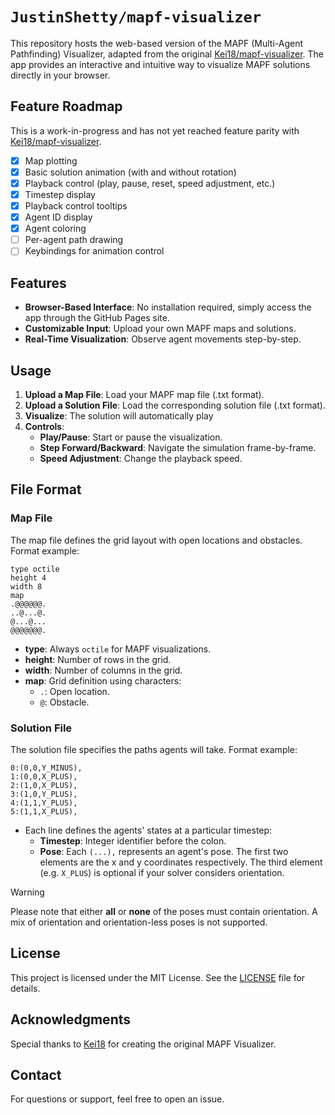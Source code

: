 # `JustinShetty/mapf-visualizer`

This repository hosts the web-based version of the MAPF (Multi-Agent Pathfinding) Visualizer, adapted from the original [Kei18/mapf-visualizer](https://github.com/Kei18/mapf-visualizer). The app provides an interactive and intuitive way to visualize MAPF solutions directly in your browser.

## Feature Roadmap
This is a work-in-progress and has not yet reached feature parity with [Kei18/mapf-visualizer](https://github.com/Kei18/mapf-visualizer).
- [x] Map plotting
- [x] Basic solution animation (with and without rotation)
- [x] Playback control (play, pause, reset, speed adjustment, etc.)
- [x] Timestep display
- [x] Playback control tooltips
- [x] Agent ID display
- [x] Agent coloring
- [ ] Per-agent path drawing
- [ ] Keybindings for animation control

## Features

- **Browser-Based Interface**: No installation required, simply access the app through the GitHub Pages site.
- **Customizable Input**: Upload your own MAPF maps and solutions.
- **Real-Time Visualization**: Observe agent movements step-by-step.

## Usage

1. **Upload a Map File**: Load your MAPF map file (.txt format).
2. **Upload a Solution File**: Load the corresponding solution file (.txt format).
3. **Visualize**: The solution will automatically play
4. **Controls**:
   - **Play/Pause**: Start or pause the visualization.
   - **Step Forward/Backward**: Navigate the simulation frame-by-frame.
   - **Speed Adjustment**: Change the playback speed.

## File Format

### Map File
The map file defines the grid layout with open locations and obstacles. Format example:
```
type octile
height 4
width 8
map
.@@@@@@.
..@...@.
@...@...
@@@@@@@.
```
- **type**: Always `octile` for MAPF visualizations.
- **height**: Number of rows in the grid.
- **width**: Number of columns in the grid.
- **map**: Grid definition using characters:
  - `.`: Open location.
  - `@`: Obstacle.

### Solution File
The solution file specifies the paths agents will take. Format example:
```
0:(0,0,Y_MINUS),
1:(0,0,X_PLUS),
2:(1,0,X_PLUS),
3:(1,0,Y_PLUS),
4:(1,1,Y_PLUS),
5:(1,1,X_PLUS),
```
- Each line defines the agents' states at a particular timestep:
  - **Timestep**: Integer identifier before the colon.
  - **Pose**: Each `(...),` represents an agent's pose. The first two elements are the x and y coordinates respectively. The third element (e.g. `X_PLUS`) is optional if your solver considers orientation. 

> [!WARNING]
> Please note that either **all** or **none** of the poses must contain orientation. A mix of orientation and orientation-less poses is not supported.

## License

This project is licensed under the MIT License. See the [LICENSE](LICENSE) file for details.

## Acknowledgments

Special thanks to [Kei18](https://github.com/Kei18) for creating the original MAPF Visualizer.

## Contact

For questions or support, feel free to open an issue.
